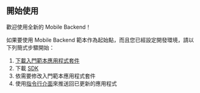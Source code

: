 開始使用
-----------------------------------------
歡迎使用全新的 Mobile Backend！

如果要使用 Mobile Backend 範本作為起始點，而且您已經設定開發環境，請以下列簡式步驟開始：

1. [下載入門範本應用程式套件](${ace-url}/rest/apps/${app-guid}/starter-download)
2. 下載 [SDK](${doc-url}/#starters/mobile/sdk.html)
3. 依需要修改入門範本應用程式套件
4. 使用[指令行介面](https://github.com/cloudfoundry/cli)來推送回已更新的應用程式
